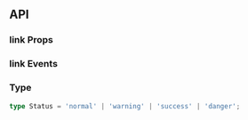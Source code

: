 ## API

### link Props

<field-table :data="linkProps"/>

### link Events

<field-table :data="linkEvents" type="emits"/>

### Type

```typescript
type Status = 'normal' | 'warning' | 'success' | 'danger';
```

<script setup>
import { ref } from 'vue';

const linkProps = ref([
  {
    name: 'href',
    desc: '链接地址',
    type: 'string',
    value: '-',
  },
  {
    name: 'status',
    desc: '链接的状态',
    type: "Status",
    value: "'normal'",
  },
  {
    name: 'hoverable',
    desc: '鼠标悬浮时存在底色',
    type: 'boolean',
    value: 'true',
  },
  {
    name: 'icon',
    desc: '图标',
    type: 'boolean',
    value: 'false',
  },
  {
    name: 'loading',
    desc: '链接是否为加载中状态',
    type: 'boolean',
    value: 'false',
  },
  {
    name: 'disabled',
    desc: '链接是否禁用',
    type: 'boolean',
    value: 'false',
  },
]);

const linkEvents = ref([
  {
    name: 'click',
    desc: '点击时触发',
    type: 'ev: MouseEvent',
    value: '-',
  },
]);

</script>
